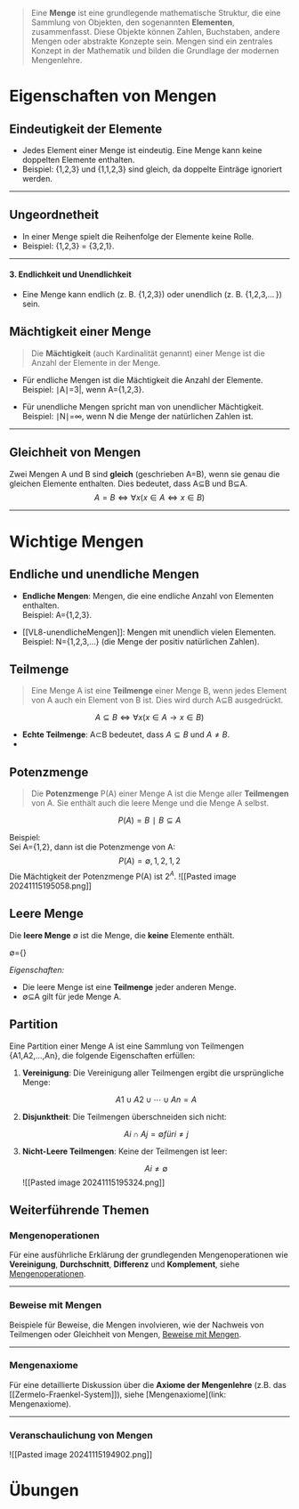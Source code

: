 >Eine **Menge** ist eine grundlegende mathematische Struktur, die eine Sammlung von Objekten, den sogenannten **Elementen**, zusammenfasst. Diese Objekte können Zahlen, Buchstaben, andere Mengen oder abstrakte Konzepte sein. Mengen sind ein zentrales Konzept in der Mathematik und bilden die Grundlage der modernen Mengenlehre.
# Eigenschaften von Mengen
## Eindeutigkeit der Elemente
- Jedes Element einer Menge ist eindeutig. Eine Menge kann keine doppelten Elemente enthalten.
- Beispiel: {1,2,3} und {1,1,2,3} sind gleich, da doppelte Einträge ignoriert werden.

---

## Ungeordnetheit

- In einer Menge spielt die Reihenfolge der Elemente keine Rolle.
- Beispiel: {1,2,3} = {3,2,1}.

---

#### 3. **Endlichkeit und Unendlichkeit**

- Eine Menge kann endlich (z. B. {1,2,3}) oder unendlich (z. B. {1,2,3,… }) sein.
## Mächtigkeit einer Menge

>Die **Mächtigkeit** (auch Kardinalität genannt) einer Menge ist die Anzahl der Elemente in der Menge.

- Für endliche Mengen ist die Mächtigkeit die Anzahl der Elemente. Beispiel: ∣A∣=3|, wenn A={1,2,3}.
    
- Für unendliche Mengen spricht man von unendlicher Mächtigkeit. Beispiel: ∣N∣=∞, wenn N die Menge der natürlichen Zahlen ist.
    

---


## Gleichheit von Mengen

Zwei Mengen A und B sind **gleich** (geschrieben A=B), wenn sie genau die gleichen Elemente enthalten. Dies bedeutet, dass A⊆B und B⊆A.
$$A=B⇔∀x(x∈A⇔x∈B)$$

---
# Wichtige Mengen
## Endliche und unendliche Mengen

- **Endliche Mengen**: Mengen, die eine endliche Anzahl von Elementen enthalten.  
    Beispiel: A={1,2,3}.
    
- [[VL8-unendlicheMengen]]: Mengen mit unendlich vielen Elementen.  
    Beispiel: N={1,2,3,…} (die Menge der positiv natürlichen Zahlen).
## Teilmenge

>Eine Menge A ist eine **Teilmenge** einer Menge B, wenn jedes Element von A auch ein Element von B ist. Dies wird durch A⊆B ausgedrückt.

$$A⊆B⇔∀x(x∈A→x∈B)$$

- **Echte Teilmenge**: A⊂B bedeutet, dass $A⊆B$ und $A≠B$.
- 
## Potenzmenge

>Die **Potenzmenge** P(A) einer Menge A ist die Menge aller **Teilmengen** von A. Sie enthält auch die leere Menge und die Menge A selbst.

$$P(A)={B∣B⊆A}$$

Beispiel:  
Sei A={1,2}, dann ist die Potenzmenge von A:
$$P(A)={∅,{1},{2},{1,2}}$$
Die Mächtigkeit der Potenzmenge P(A) ist $2 ^A$.
![[Pasted image 20241115195058.png]]
## Leere Menge

Die **leere Menge** ∅ ist die Menge, die **keine** Elemente enthält.

∅={}

*Eigenschaften:*
- Die leere Menge ist eine **Teilmenge** jeder anderen Menge.
- ∅⊆A gilt für jede Menge A.
## Partition
Eine Partition einer Menge A ist eine Sammlung von Teilmengen {A1,A2,…,An}, die folgende Eigenschaften erfüllen:

1. **Vereinigung**: Die Vereinigung aller Teilmengen ergibt die ursprüngliche Menge:
    
    $$A1∪A2∪⋯∪An=A$$
2. **Disjunktheit**: Die Teilmengen überschneiden sich nicht:
    
    $$Ai∩Aj=∅ für i≠j$$
3. **Nicht-Leere Teilmengen**: Keine der Teilmengen ist leer:
    
    $$Ai≠∅$$
![[Pasted image 20241115195324.png]]

## Weiterführende Themen

### Mengenoperationen

Für eine ausführliche Erklärung der grundlegenden Mengenoperationen wie **Vereinigung**, **Durchschnitt**, **Differenz** und **Komplement**, siehe [Mengenoperationen](Mengenoperationen).

---

### Beweise mit Mengen

Beispiele für Beweise, die Mengen involvieren, wie der Nachweis von Teilmengen oder Gleichheit von Mengen, [Beweise mit Mengen](VL2-Beweise.md).

---

### Mengenaxiome

Für eine detaillierte Diskussion über die **Axiome der Mengenlehre** (z.B. das [[Zermelo-Fraenkel-System]]), siehe [Mengenaxiome](link: Mengenaxiome).

---
### Veranschaulichung von Mengen
![[Pasted image 20241115194902.png]]

# Übungen
